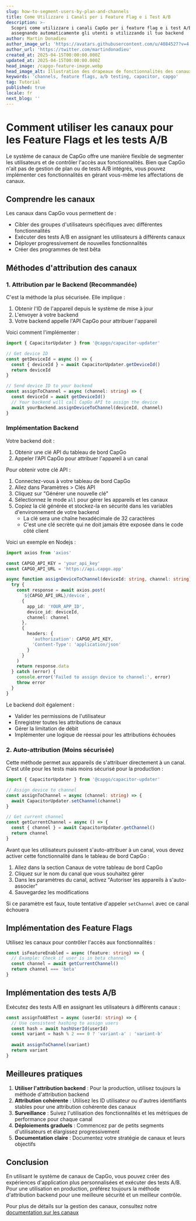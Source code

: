 ```yaml
---
slug: how-to-segment-users-by-plan-and-channels
title: Come Utilizzare i Canali per i Feature Flag e i Test A/B
description: >-
  Scopri come utilizzare i canali CapGo per i feature flag e i test A/B
  assegnando automaticamente gli utenti o utilizzando il tuo backend
author: Martin Donadieu
author_image_url: 'https://avatars.githubusercontent.com/u/4084527?v=4'
author_url: 'https://twitter.com/martindonadieu'
created_at: 2025-04-15T00:00:00.000Z
updated_at: 2025-04-15T00:00:00.000Z
head_image: /capgo-feature-image.webp
head_image_alt: Illustration des drapeaux de fonctionnalités des canaux Capgo
keywords: 'channels, feature flags, a/b testing, capacitor, capgo'
tag: Tutorial
published: true
locale: fr
next_blog: ''
---
```


# Comment utiliser les canaux pour les Feature Flags et les tests A/B

Le système de canaux de CapGo offre une manière flexible de segmenter les utilisateurs et de contrôler l'accès aux fonctionnalités. Bien que CapGo n'ait pas de gestion de plan ou de tests A/B intégrés, vous pouvez implémenter ces fonctionnalités en gérant vous-même les affectations de canaux.

## Comprendre les canaux

Les canaux dans CapGo vous permettent de :
- Cibler des groupes d'utilisateurs spécifiques avec différentes fonctionnalités
- Exécuter des tests A/B en assignant les utilisateurs à différents canaux
- Déployer progressivement de nouvelles fonctionnalités
- Créer des programmes de test bêta

## Méthodes d'attribution des canaux

### 1. Attribution par le Backend (Recommandée)

C'est la méthode la plus sécurisée. Elle implique :
1. Obtenir l'ID de l'appareil depuis le système de mise à jour
2. L'envoyer à votre backend
3. Votre backend appelle l'API CapGo pour attribuer l'appareil

Voici comment l'implémenter :

```typescript
import { CapacitorUpdater } from '@capgo/capacitor-updater'

// Get device ID
const getDeviceId = async () => {
  const { deviceId } = await CapacitorUpdater.getDeviceId()
  return deviceId
}

// Send device ID to your backend
const assignToChannel = async (channel: string) => {
  const deviceId = await getDeviceId()
  // Your backend will call CapGo API to assign the device
  await yourBackend.assignDeviceToChannel(deviceId, channel)
}
```

### Implémentation Backend

Votre backend doit :
1. Obtenir une clé API du tableau de bord CapGo
2. Appeler l'API CapGo pour attribuer l'appareil à un canal

Pour obtenir votre clé API :
1. Connectez-vous à votre tableau de bord CapGo
2. Allez dans Paramètres > Clés API
3. Cliquez sur "Générer une nouvelle clé"
4. Sélectionnez le mode `all` pour gérer les appareils et les canaux
5. Copiez la clé générée et stockez-la en sécurité dans les variables d'environnement de votre backend
   - La clé sera une chaîne hexadécimale de 32 caractères
   - C'est une clé secrète qui ne doit jamais être exposée dans le code côté client

Voici un exemple en Nodejs :

```typescript
import axios from 'axios'

const CAPGO_API_KEY = 'your_api_key'
const CAPGO_API_URL = 'https://api.capgo.app'

async function assignDeviceToChannel(deviceId: string, channel: string) {
  try {
    const response = await axios.post(
      `${CAPGO_API_URL}/device`,
      {
        app_id: 'YOUR_APP_ID',
        device_id: deviceId,
        channel: channel
      },
      {
        headers: {
          'authorization': CAPGO_API_KEY,
          'Content-Type': 'application/json'
        }
      }
    )
    return response.data
  } catch (error) {
    console.error('Failed to assign device to channel:', error)
    throw error
  }
}
```

Le backend doit également :
- Valider les permissions de l'utilisateur
- Enregistrer toutes les attributions de canaux
- Gérer la limitation de débit
- Implémenter une logique de réessai pour les attributions échouées

### 2. Auto-attribution (Moins sécurisée)

Cette méthode permet aux appareils de s'attribuer directement à un canal. C'est utile pour les tests mais moins sécurisé pour la production :

```typescript
import { CapacitorUpdater } from '@capgo/capacitor-updater'

// Assign device to channel
const assignToChannel = async (channel: string) => {
  await CapacitorUpdater.setChannel(channel)
}

// Get current channel
const getCurrentChannel = async () => {
  const { channel } = await CapacitorUpdater.getChannel()
  return channel
}
```

Avant que les utilisateurs puissent s'auto-attribuer à un canal, vous devez activer cette fonctionnalité dans le tableau de bord CapGo :

1. Allez dans la section Canaux de votre tableau de bord CapGo
2. Cliquez sur le nom du canal que vous souhaitez gérer
3. Dans les paramètres du canal, activez "Autoriser les appareils à s'auto-associer"
4. Sauvegardez les modifications

Si ce paramètre est faux, toute tentative d'appeler `setChannel` avec ce canal échouera

## Implémentation des Feature Flags

Utilisez les canaux pour contrôler l'accès aux fonctionnalités :

```typescript
const isFeatureEnabled = async (feature: string) => {
  // Example: Check if user is in beta channel
  const channel = await getCurrentChannel()
  return channel === 'beta'
}
```

## Implémentation des tests A/B

Exécutez des tests A/B en assignant les utilisateurs à différents canaux :

```typescript
const assignToABTest = async (userId: string) => {
  // Use consistent hashing to assign users
  const hash = await hashUserId(userId)
  const variant = hash % 2 === 0 ? 'variant-a' : 'variant-b'
  
  await assignToChannel(variant)
  return variant
}
```

## Meilleures pratiques

1. **Utiliser l'attribution backend** : Pour la production, utilisez toujours la méthode d'attribution backend
2. **Attribution cohérente** : Utilisez les ID utilisateur ou d'autres identifiants stables pour une attribution cohérente des canaux
3. **Surveillance** : Suivez l'utilisation des fonctionnalités et les métriques de performance pour chaque canal
4. **Déploiements graduels** : Commencez par de petits segments d'utilisateurs et élargissez progressivement
5. **Documentation claire** : Documentez votre stratégie de canaux et leurs objectifs

## Conclusion

En utilisant le système de canaux de CapGo, vous pouvez créer des expériences d'application plus personnalisées et exécuter des tests A/B. Pour une utilisation en production, préférez toujours la méthode d'attribution backend pour une meilleure sécurité et un meilleur contrôle.

Pour plus de détails sur la gestion des canaux, consultez notre [documentation sur les canaux](/docs/live-updates/channels/)